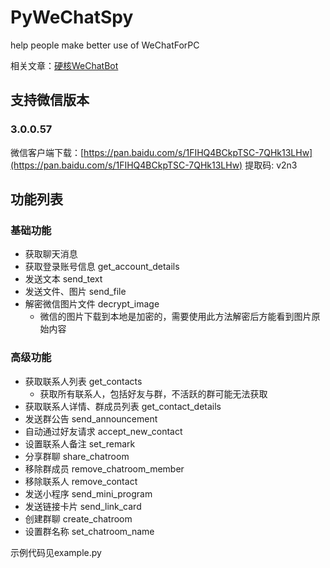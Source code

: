 # PyWeChatSpy
help people make better use of WeChatForPC

相关文章：[硬核WeChatBot](https://zhuanlan.zhihu.com/p/118674498)

## 支持微信版本
### 3.0.0.57
微信客户端下载：[https://pan.baidu.com/s/1FIHQ4BCkpTSC-7QHk13LHw](https://pan.baidu.com/s/1FIHQ4BCkpTSC-7QHk13LHw) 提取码: v2n3

## 功能列表
### 基础功能
* 获取聊天消息
* 获取登录账号信息 get_account_details
* 发送文本 send_text
* 发送文件、图片 send_file
* 解密微信图片文件 decrypt_image
    * 微信的图片下载到本地是加密的，需要使用此方法解密后方能看到图片原始内容
### 高级功能
* 获取联系人列表 get_contacts
  * 获取所有联系人，包括好友与群，不活跃的群可能无法获取
* 获取联系人详情、群成员列表 get_contact_details
* 发送群公告 send_announcement
* 自动通过好友请求 accept_new_contact
* 设置联系人备注 set_remark
* 分享群聊 share_chatroom
* 移除群成员 remove_chatroom_member
* 移除联系人 remove_contact
* 发送小程序 send_mini_program
* 发送链接卡片 send_link_card
* 创建群聊 create_chatroom
* 设置群名称 set_chatroom_name

示例代码见example.py